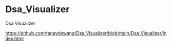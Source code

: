 # Dsa_Visualizer
Dsa Visualizer

https://github.com/tanaydewang/Dsa_Visualizer/blob/main/Dsa_Visualizer/index.html
